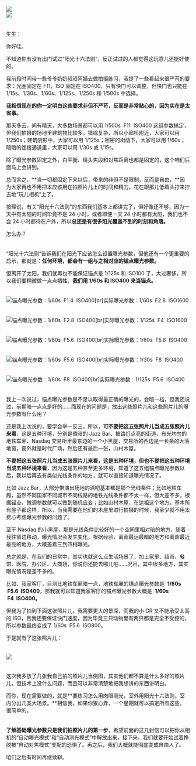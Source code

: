 [![](https://static001.geekbang.org/resource/image/33/3b/339167a9446f707d4301d3095638a83b.jpg?wh=750x360)](http://time.geekbang.org/column/article/475075)  
[![](https://static001.geekbang.org/resource/image/f5/40/f5b5b29d57daa18c6bed1e490243c940.jpg?wh=750x360)](http://http://time.geekbang.org/column/article/475643)

　  
生生：

你好哇。

不知道你有没有出门试过“阳光十六法则”，反正试过的人都觉得这玩意儿还挺好使的。

我前段时间带一些爷爷奶奶叔叔阿姨去做拍摄练习，我提了一些看起来很严苛的要求：光圈固定在 F11，ISO 固定在 ISO400，只有快门可以调整，但快门也只能在 1/15s、1/30s、1/60s、1/125s、1/250s 和 1/500s 中选择。

**我相信现在的你一定明白这些要求非但不严苛，反而是非常贴心的，因为实在是太省事。**

那天多云，间有晴天，大多数场景都可以用 1/500s  F11  ISO400 这组参数搞定，但我们拍摄的场地里建筑物比较多，错综复杂，所以小廊桥附近，大家可以用 1/250s；建筑阴影中，大家可以用 1/125s；密密的树荫下，大家可以用 1/60s；暗暗的连接通道里，大家可以用 1/30s 或 1/15s。

除了曝光参数固定之外，白平衡、镜头焦段和对焦距离也都是固定的，这个咱们后面马上会讲到。

总而言之，**当一切都固定下来以后，带来的非但不是限制，反而是自由，**因为大家再也不用把本应该用在拍照片儿上的时间和精力，花在跟那儿低着头拧来拧去地“玩儿相机”上了。

按理说，有关“阳光十六法则”的东西我们基本上都讲完了，但好像还不够，因为一天中有太阳的时间毕竟不是 24 小时，或者即便一天 24 小时都有太阳，我们也不会 24 小时都待在户外，所以**总还是有很多阳光覆盖不到的时刻和角落。**

怎么办？

　  
“阳光十六法则”告诉我们在阳光下应该怎么设置曝光参数，但他还有一个更重要的启示，那就是：**任何环境，都会有一组与之相对应的锚点曝光参数。**

但离开了太阳，我们就再也不能保证锚点是 1/125s 和 ISO100 了，太过奢侈，所以我们要稍微做一点点牺牲，**我们用 1/60s 和 ISO400 来当锚点。**

　  
![](https://static001.geekbang.org/resource/image/f8/4e/f8b0a9605e18133d4a9eabbfcba6624e.jpg?wh=3300x2201 "锚点曝光参数：1/60s  F1.4  ISO400[br]实际曝光参数：1/60s  F2.8  ISO1600")

　  
![](https://static001.geekbang.org/resource/image/55/a0/55bff1e74e9c468e654660be8bbb60a0.jpg?wh=3700x2468 "锚点曝光参数：1/60s  F2.8  ISO400[br]实际曝光参数：1/125s  F4  ISO1600")

　  
![](https://static001.geekbang.org/resource/image/c4/1e/c4f2e442b56c1562fa4yy70b0bebfb1e.jpg?wh=4400x1840 "锚点曝光参数：1/60s  F5.6  ISO400[br]实际曝光参数：1/60s  F5.6  ISO400")

　  
![](https://static001.geekbang.org/resource/image/88/40/88bb1124dc8d150561b3c64287f47c40.jpg?wh=3300x2201 "锚点曝光参数：1/60s  F5.6  ISO400[br]实际曝光参数：1/30s  F8  ISO400")

　  
![](https://static001.geekbang.org/resource/image/60/b7/609507a646bceyy7c1a493bfb06469b7.jpg?wh=3700x3700 "锚点曝光参数：1/60s  F8  ISO400[br]实际曝光参数：1/125s  F5.6  ISO400")

　  
我上一次说过，锚点曝光参数是不足以取得最正确的曝光的，会暗一档，但我还说过，前期暗一点点是好的……而现在的问题是，放出这些照片儿和这些照片儿的曝光参数有什么用？

还是我上次说的，要学会举一反三，所以，**可不要把这五张照片儿当成五张照片儿来看**，这是五种环境，分别是昏暗的 Jazz Bar、被路灯点亮的街道、布光均匀的地铁车厢、Nasdaq 交易所里最东边的一个小黑屋，交易所的西边是一长条的大落地窗，窗外就是时代广场，然后还有最后一张，山村木屋。

**不要把这五张照片儿当成五张照片儿来看，这是五种环境，但也不要把这五种环境当成五种环境来看**，因为这是五种甚至更多环境，知道了这五组锚点曝光参数以后，我以后再去有类似光线条件的地方，就可以直接知道曝光情况了。

比如 Jazz Bar，大部分带演出场地的酒吧基本都是那个光线条件；比如地铁车厢，虽然不同国家不同城市不同线路的地铁光线条件都不太一样，但大差不多，根据锚点，微调参数就可以做到随机应变；比如山村木屋，在达祖这个地方，基本所有屋子都这样，所以，当我需要在他们的木屋里进行拍摄的时候，我至少就不用太费心考虑曝光参数的问题了。

至于 Nasdaq 的小黑屋，那是光线条件比较好的一个空间里相对暗的地方，随着我往窗边移动，曝光情况会发生变化，根据经验，离窗最远最暗的地方和离窗最近最亮的地方，大概差着三到四档曝光。

总之就是，在我们的日常中，其实也就这么点生活场景了，加上家里、超市、餐馆、医院、办公区、大商场，你说你还能去哪儿吧……况且，其中很多地方，其实曝光情况是差不多的。

比如，我家客厅，目测比地铁车厢暗一点，地铁车厢的锚点曝光参数是  **1/60s  F5.6  ISO400**，那我就可以知道我家客厅的锚点曝光参数大概是  **1/60s  F4  ISO400。**

但我为了拍到下面这张照片儿，我需要更大的景深，而我的小 GR 又不能承受太高的 ISO，且我还要保证快门速度，因为毕竟三只动物里有两只都是完全不受控的，所以参数最终变成了 1/60s  F5.6  ISO800。

于是就有了这张照片儿：  
　

![](https://static001.geekbang.org/resource/image/a3/5c/a359070526800306448b1fcfd47fb05c.jpg?wh=4000x2667)

　  
这次我多放了几张我自己拍的照片儿当例图，其实他们都不算是什么多好的照片儿，但技术上没什么问题，而且可以非常清楚地把我想讲的东西讲明白。

而你，现在需要做的，就是**要练习怎么用肉眼测光，室外用阳光十六法则，室内分出几类大场景。**相信我，如果你狠心弄，一个星期就可以搞定所有这些，很简单的。

　  
**了解基础曝光参数只是我们拍照片儿的第一步**，希望前面的这几封信可以把你从相机的“自动曝光模式”和“自动测光模式”中解放出来，接下来，我们就要开始试着挣脱被“自动对焦模式”支配的恐惧了。再之后，我们大概就能彻底变成自由人了。

咱们之后有时间再继续聊。
